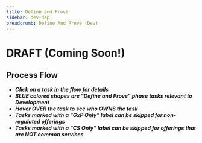 ```yaml
---
title: Define and Prove
sidebar: dev-dap
breadcrumb: Define And Prove (Dev)
---
```


# DRAFT (Coming Soon!)

Process Flow
------------
- _**Click on a task in the flow for details**_
- _**BLUE colored shapes are "Define and Prove" phase tasks relevant to Development**_
- _**Hover OVER the task to see who OWNS the task**_
- _**Tasks marked with a "GxP Only" label can be skipped for non-regulated offerings**_
- _**Tasks marked with a "CS Only" label can be skipped for offerings that are NOT common services**_

<!--
<img src="https://pages.github.ibm.com/watson-health-playbook/resources/images/vs/flows/vs-define-and-prove-dev.jpg" id="map-image" style="width: 720px; max-width: 100%; height: auto;" alt="" usemap="#image-flow-map" />

<map name="image-flow-map">
    <area shape="rect" coords="467, 1324, 580, 1408" href="{{ site.baseurl }}/om/define-and-prove/commitment-pitch-playback/" alt="OWNER: Offering Manager - Commitment Pitch Playback" title="OWNER: Offering Manager - Commitment Pitch Playback" />
    <area shape="rect" coords="465, 1213, 578, 1298" href="{{ site.baseurl }}/om/define-and-prove/playback-0/" alt="OWNER: Offering Manager - Playback 0" title="OWNER: Offering Manager - Playback 0" />
    <area shape="rect" coords="330, 1212, 441, 1299" href="{{ site.baseurl }}/om/define-and-prove/create-commitment-pitch/" alt="OWNER: Offering Manager -Create Commitment Pitch" title="OWNER: Offering Manager -Create Commitment Pitch" />
    <area shape="rect" coords="96, 1279, 208, 1363" href="{{ site.baseurl }}/dev/define-and-prove/cond-commit-rel-plan/" alt="OWNER: Release Manager - Conditional Commit Release Plan" title="OWNER: Release Manager - Conditional Commit Release Plan" />
    <area shape="rect" coords="96, 1150, 206, 1236" href="{{ site.baseurl }}/om/define-and-prove/create-release-ask/" alt="OWNER: Offering Manager - Create Release Ask" title="OWNER: Offering Manager - Create Release Ask" />
    <area shape="rect" coords="45, 974, 157, 1060" href="{{ site.baseurl }}/dev/define-and-prove/create-design-planning-review/" alt="OWNER: Project Manager - Create Design Planning Review" title="OWNER: Project Manager - Create Design Planning Review" />
    <area shape="rect" coords="43, 280, 153, 362" href="{{ site.baseurl }}/dev/define-and-prove/create-proj-dev-plan/" alt="OWNER: Project Manager - Create Project Development Plan" title="OWNER: Project Manager - Create Project Development Plan" />
    <area shape="rect" coords="330, 743, 442, 829" href="{{ site.baseurl }}/om/define-and-prove/finish-gxp-assessment/" alt="OWNER: Offering Manager - Finish GxP Assessment" title="OWNER: Offering Manager - Finish GxP Assessment" />
    <area shape="rect" coords="193, 975, 306, 1060" href="{{ site.baseurl }}/dev/define-and-prove/srb-request/" alt="OWNER: Release Manager - SRB Engagement Request" title="OWNER: Release Manager - SRB Engagement Request" />
    <area shape="rect" coords="471, 975, 580, 1059" href="{{ site.baseurl }}/om/define-and-prove/refine-epics/" alt="OWNER: Offering Manager - Refine Epics" title="OWNER: Offering Manager - Refine Epics" />
    <area shape="rect" coords="469, 863, 581, 948" href="{{ site.baseurl }}/om/define-and-prove/develop-epics-groom-backlog/" alt="OWNER: Offering Manager - Develop Epics and Groom Backlog" title="OWNER: Offering Manager - Develop Epics and Groom Backlog" />
    <area shape="rect" coords="330, 976, 441, 1180" href="{{ site.baseurl }}/dev/define-and-prove/ac-review/" alt="OWNER: Architect - AC Review" title="OWNER: Architect - AC Review" />
    <area shape="rect" coords="332, 862, 442, 949" href="{{ site.baseurl }}/om/define-and-prove/review-and-approve-hills/" alt="OWNER: Offering Manager - Review and Approve Hills" title="OWNER: Offering Manager - Review and Approve Hills" />
    <area shape="rect" coords="191, 864, 305, 950" href="{{ site.baseurl }}/om/define-and-prove/tool-gxp-assessment/" alt="OWNER: Offering Manager - Conduct Tool GxP Assessment" title="OWNER: Offering Manager - Conduct Tool GxP Assessment" />
    <area shape="rect" coords="44, 864, 153, 947" href="{{ site.baseurl }}/dev/define-and-prove/ensure-dev-tools-identified/" alt="OWNER: Tools V&V Team - Ensure Development Tools are Identified" title="OWNER: Tools V&V Team - Ensure Development Tools are Identified" />
    <area shape="rect" coords="44, 743, 155, 829" href="{{ site.baseurl }}/om/define-and-prove/ensure-govern-understood/" alt="OWNER: Offering Manager - Ensure Data Governances is Understood" title="OWNER: Offering Manager - Ensure Data Governances is Understood" />
    <area shape="rect" coords="470, 745, 581, 829" href="{{ site.baseurl }}/design/define-and-prove/usability-study-validate-proto/" alt="OWNER: Designer - Usability Study and Validate Prototype" title="OWNER: Designer - Usability Study and Validate Prototype" />
    <area shape="rect" coords="606, 742, 717, 831" href="{{ site.baseurl }}/compliance/define-and-prove/gdpr-assessment/" alt="OWNER: Offering Manager - GDPR Assessment" title="OWNER: Offering Manager - GDPR Assessment" />
    <area shape="rect" coords="605, 631, 716, 716" href="{{ site.baseurl }}/compliance/define-and-prove/psra-assessment/" alt="OWNER: Offering Manager - Privacy and Security Risk Assessment" title="OWNER: Offering Manager - Privacy and Security Risk Assessment" />
    <area shape="rect" coords="468, 632, 584, 716" href="{{ site.baseurl }}/compliance/define-and-prove/hipaa-assessment/" alt="OWNER: Offering Manager - HIPAA Assessment" title="OWNER: Offering Manager - HIPAA Assessment" />
    <area shape="rect" coords="329, 631, 443, 717" href="{{ site.baseurl }}/compliance/define-and-prove/data-governance-review/" alt="OWNER: Offering Manager - Data Governance Review" title="OWNER: Offering Manager - Data Governance Review" />
    <area shape="rect" coords="189, 633, 302, 717" href="{{ site.baseurl }}/compliance/define-and-prove/content-gov-review/" alt="OWNER: Offering Manager - Content Governance Review" title="OWNER: Offering Manager - Content Governance Review" />
    <area shape="rect" coords="43, 632, 155, 717" href="{{ site.baseurl }}/compliance/define-and-prove/dacb/" alt="OWNER: Offering Manager - Data Access Compliance Board" title="OWNER: Offering Manager - Data Access Compliance Board" />
    <area shape="rect" coords="42, 518, 156, 600" href="{{ site.baseurl }}/compliance/define-and-prove/gdpr-triage/" alt="OWNER: Offering Manager - GDPR Triage" title="OWNER: Offering Manager - GDPR Triage" />
    <area shape="rect" coords="43, 398, 153, 479" href="{{ site.baseurl }}/design/define-and-prove/design-wireframe-prototype/" alt="OWNER: Designer - Design Wireframe Prototype" title="OWNER: Designer - Design Wireframe Prototype" />
    <area shape="rect" coords="402, 461, 514, 546" href="{{ site.baseurl }}/dev/define-and-prove/begin-sol-arch/" alt="OWNER: Architect - Begin Solution Architecture" title="OWNER: Architect - Begin Solution Architecture" />
    <area shape="rect" coords="190, 397, 300, 483" href="{{ site.baseurl }}/om/define-and-prove/determine-dev-tool-list/" alt="OWNER: Offering Manager - Determine Development Tool List" title="OWNER: Offering Manager - Determine Development Tool List" />
    <area shape="rect" coords="403, 330, 515, 416" href="{{ site.baseurl }}/design/define-and-prove/doc-exp-arch/" alt="OWNER: Designer - Document Experience Architecture" title="OWNER: Designer - Document Experience Architecture" />
    <area shape="rect" coords="606, 279, 715, 364" href="{{ site.baseurl }}/dev/define-and-prove/doc-tech-foundation/" alt="OWNER: Dev Lead - Document Technical Foundation" title="OWNER: Dev Lead - Document Technical Foundation" />
    <area shape="rect" coords="402, 187, 515, 271" href="{{ site.baseurl }}/dev/define-and-prove/op-hello-world/" alt="OWNER: Operations - Operational Hello World" title="OWNER: Operations - Operational Hello World" />
    <area shape="rect" coords="187, 281, 299, 364" href="{{ site.baseurl }}/dev/define-and-prove/initial-hl-architecture/" alt="OWNER: Architect - Initial High Level Architecture" title="OWNER: Architect - Initial High Level Architecture" />
    <area shape="rect" coords="404, 58, 515, 143" href="{{ site.baseurl }}/om/define-and-prove/create-new-hills/" alt="OWNER: Offering Manager - Create New Hills" title="OWNER: Offering Manager - Create New Hills" />
    <area shape="rect" coords="187, 59, 297, 254" href="{{ site.baseurl }}/om/define-and-prove/start-cs-def-package/" alt="OWNER: Offering Manager - Start Common Services Definition Package" title="OWNER: Offering Manager - Start Common Services Definition Package" />
    <area shape="rect" coords="189, 745, 304, 829" href="{{ site.baseurl }}/compliance/define-and-prove/appropriate-gxp-training/" alt="OWNER: DQA - Appropriate GxP Level Training" title="OWNER: DQA - Appropriate GxP Level Training" />
</map>
-->

<svg xmlns="http://www.w3.org/2000/svg" xmlns:xlink="http://www.w3.org/1999/xlink" viewBox="0 0 720 1411">
    <defs>
      <style>
        svg {
          background-image: url(https://pages.github.ibm.com/watson-health-playbook/resources/images/vs/flows/vs-define-and-prove-dev.jpg);
          background-size: 100% 100%;
          background-repeat: no-repeat;
          max-width: 900px;
          width: 90%;
        }
        path {
          fill: transparent;
          cursor: pointer;
          transition: fill 0.2s;
        }
        svg a:focus,
        svg a:hover {
          outline: none;
        }
        svg a:focus path,
        svg a:hover path {
          fill: rgba(255,255,0, 0.15);
          cursor: pointer;
       }
      </style>
    </defs>
    <g>
      <a xlink:href="{{ site.baseurl }}/dev/define-and-prove/create-proj-dev-plan/" target="_self">
        <title>OWNER: Project Manager - Create Project Development Plan</title>
        <path d="m42.261 280.09c113.2-0.21562 112.98-0.43124 112.98-0.43124l0.64685 84.306-112.98 0.21562z"/>
      </a>
    </g>
    <g>
      <a xlink:href="{{ site.baseurl }}/dev/define-and-prove/initial-hl-architecture/" target="_self">
        <title>OWNER: Architect - Initial High Level Architecture</title>
        <path d="m185.86 281.38 111.26-0.21562 1.0781 83.228-112.55 0.21561z"/>
      </a>
    </g>
    <g>
      <a xlink:href="{{ site.baseurl }}/om/define-and-prove/start-cs-def-package/" target="_self">
        <title>OWNER: Offering Manager - Start Common Services Definition Package</title>
        <path d="m175.94 273.4 141.01-0.43123-1.2937-238.04-140.15-0.43124z"/>
      </a>
    </g>
    <g>
      <a xlink:href="{{ site.baseurl }}/om/define-and-prove/create-new-hills/" target="_self">
        <title>OWNER: Offering Manager - Create New Hills</title>
        <path d="m402.34 58.648 111.26-1.2937 0.43124 84.091-110.4 0.86247z"/>
      </a>
    </g>
    <g>
      <a xlink:href="{{ site.baseurl }}/dev/define-and-prove/op-hello-world/" target="_self">
        <title>OWNER: Operations - Operational Hello World</title>
        <path d="m514.03 187.59v84.091l-112.12 0.43124v-84.953z"/>
      </a>
    </g>
    <g>
      <a xlink:href="{{ site.baseurl }}/dev/define-and-prove/doc-tech-foundation/" target="_self">
        <title>OWNER: Dev Lead - Document Technical Foundation</title>
        <path d="m605.45 279.01h111.69l0.43123 84.091-111.69 0.43124z"/>
      </a>
    </g>
    <g>
      <a xlink:href="{{ site.baseurl }}/design/define-and-prove/doc-exp-arch/" target="_self">
        <title>OWNER: Designer - Document Experience Architecture</title>
        <path d="m404.5 376.04h111.69l-0.86247-84.091-112.12 0.86247z"/>
      </a>
    </g>
    <g>
      <a xlink:href="{{ site.baseurl }}/dev/define-and-prove/apply-for-sandbox/" target="_self">
        <title>OWNER: Dev Lead - Apply for slot in CDT Sandbox Environment</title>
        <path d="m514.46 395.01 0.86247 84.306-112.55-0.43124 0.43123-84.091z"/>
      </a>
    </g>
    <g>
      <a xlink:href="{{ site.baseurl }}/dev/define-and-prove/begin-sol-arch/" target="_self">
        <title>OWNER: Architect - Begin Solution Architecture</title>
        <path d="m402.09 496.49 113.41-0.43124-0.86246 84.091-110.83 0.43124z"/>
      </a>
    </g>
    <g>
      <a xlink:href="{{ site.baseurl }}/om/define-and-prove/determine-dev-tool-list/" target="_self">
        <title>OWNER: Offering Manager - Determine Development Tool List</title>
        <path d="m189.74 482.98 112.12-0.43123-0.43123-84.091-112.98 0.43123z"/>
      </a>
    </g>
    <g>
      <a xlink:href="{{ site.baseurl }}/design/define-and-prove/design-wireframe-prototype/" target="_self">
        <title>OWNER: Designer - Design Wireframe Prototype</title>
        <path d="m43.123 482.12h112.12l0.86247-83.66-113.85 1.2937z"/>
      </a>
    </g>
    <g>
      <a xlink:href="{{ site.baseurl }}/compliance/define-and-prove/gdpr-triage/" target="_self">
        <title>OWNER: Offering Manager - GDPR Triage</title>
        <path d="m43.555 517.48 110.83 0.43124 0.86247 83.66-112.55-0.43123z"/>
      </a>
    </g>
    <g>
      <a xlink:href="{{ site.baseurl }}/compliance/define-and-prove/dacb/" target="_self">
        <title>OWNER: Offering Manager - Data Access Compliance Board</title>
        <path d="m155.24 632.62-0.86247 84.522-111.69-0.86247 1.2937-82.797z"/>
      </a>
    </g>
    <g>
      <a xlink:href="{{ site.baseurl }}/compliance/define-and-prove/content-gov-review/" target="_self">
        <title>OWNER: Offering Manager - Content Governance Review</title>
        <path d="m190.17 717.14 111.69 0.43123 1.2937-85.384-114.28 0.43123z"/>
      </a>
    </g>
    <g>
      <a xlink:href="{{ site.baseurl }}/compliance/define-and-prove/data-governance-review/" target="_self">
        <title>OWNER: Offering Manager - Data Governance Review</title>
        <path d="m329.03 632.62 112.12 0.86247v83.228h-112.12z"/>
      </a>
    </g>
    <g>
      <a xlink:href="{{ site.baseurl }}/compliance/define-and-prove/hipaa-assessment/" target="_self">
        <title>OWNER: Offering Manager - HIPAA Assessment</title>
        <path d="m581.74 632.62 0.43123 85.384-112.12-0.43124-1.2937-84.522z"/>
      </a>
    </g>
    <g>
      <a xlink:href="{{ site.baseurl }}/compliance/define-and-prove/psra-assessment/" target="_self">
        <title>OWNER: Offering Manager - Privacy and Security Risk Assessment</title>
        <path d="m605.45 632.62 112.55-0.43123 0.43123 85.816-113.41-0.86247z"/>
      </a>
    </g>
    <g>
      <a xlink:href="{{ site.baseurl }}/compliance/define-and-prove/gdpr-assessment/" target="_self">
        <title>OWNER: Offering Manager - GDPR Assessment</title>
        <path d="m606.32 745.6 112.12 0.43123-0.86247 83.228h-112.12z"/>
      </a>
    </g>
    <g>
      <a xlink:href="{{ site.baseurl }}/design/define-and-prove/usability-study-validate-proto/" target="_self">
        <title>OWNER: Designer - Usability Study and Validate Prototype</title>
        <path d="m468.75 744.31 112.55 0.86247 0.43124 83.66h-112.55z"/>
      </a>
    </g>
    <g>
      <a xlink:href="{{ site.baseurl }}/om/define-and-prove/finish-gxp-assessment/" target="_self">
        <title>OWNER: Offering Manager - Finish GxP Assessment</title>
        <path d="m441.8 744.96 0.64685 84.306-112.12-0.64685 0.43123-83.66z"/>
      </a>
    </g>
    <g>
      <a xlink:href="{{ site.baseurl }}/compliance/define-and-prove/appropriate-gxp-training/" target="_self">
        <title>OWNER: DQA - Appropriate GxP Level Training</title>
        <path d="m190.61 745.6 92.284-0.21562 1.2937 7.5466 5.606 7.5466 8.8403 5.3904 4.528 0.43123-0.43124 62.313h-111.69z"/>
      </a>
    </g>
    <g>
      <a xlink:href="{{ site.baseurl }}/om/define-and-prove/ensure-govern-understood/" target="_self">
        <title>OWNER: Offering Manager - Ensure Data Governances is Understood</title>
        <path d="m42.477 744.53 112.34 0.43124 0.64686 84.306-111.47 0.21562z"/>
      </a>
    </g>
    <g>
      <a xlink:href="{{ site.baseurl }}/dev/define-and-prove/ensure-dev-tools-identified/" target="_self">
        <title>OWNER: Tools V&V Team - Ensure Development Tools are Identified</title>
        <path d="m154.6 864.63 0.43123 83.66-111.04 0.21561-1.0781-83.66z"/>
      </a>
    </g>
    <g>
      <a xlink:href="{{ site.baseurl }}/om/define-and-prove/tool-gxp-assessment/" target="_self">
        <title>OWNER: Offering Manager - Conduct Tool GxP Assessment</title>
        <path d="m193.84 864.84 89.481 0.64685 3.2343 10.996 9.7028 7.5466 9.4872 2.3718 0.43123 61.235-113.41 0.43124z"/>
      </a>
    </g>
    <g>
      <a xlink:href="{{ site.baseurl }}/om/define-and-prove/review-and-approve-hills/" target="_self">
        <title>OWNER: Offering Manager - Review and Approve Hills</title>
        <path d="m442.02 863.55v84.091l-113.2 0.21562 0.64686-84.306z"/>
      </a>
    </g>
    <g>
      <a xlink:href="{{ site.baseurl }}/om/define-and-prove/develop-epics-groom-backlog/" target="_self">
        <title>OWNER: Offering Manager - Develop Epics and Groom Backlog</title>
        <path d="m468.97 863.33 112.55 0.21561 0.43123 84.091-112.55-0.21561z"/>
      </a>
    </g>
    <g>
      <a xlink:href="{{ site.baseurl }}/om/define-and-prove/refine-epics/" target="_self">
        <title>OWNER: Offering Manager - Refine Epics</title>
        <path d="m470.05 974.59 111.47 0.43124-0.43124 84.306h-112.34z"/>
      </a>
    </g>
    <g>
      <a xlink:href="{{ site.baseurl }}/dev/define-and-prove/ac-review/" target="_self">
        <title>OWNER: Architect - AC Review</title>
        <path d="m322.77 1186.1 140.11-1.2197-0.91478-224.12-139.35-0.15246z"/>
      </a>
    </g>
    <g>
      <a xlink:href="{{ site.baseurl }}/dev/define-and-prove/srb-request/" target="_self">
        <title>OWNER: Release Manager - SRB Engagement Request</title>
        <path d="m193.62 975.67h112.12l-0.21562 83.66-110.61 0.4312z"/>
      </a>
    </g>
    <g>
      <a xlink:href="{{ site.baseurl }}/dev/define-and-prove/create-design-planning-review/" target="_self">
        <title>OWNER: Project Manager - Create Design Planning Review</title>
        <path d="m42.261 975.67 92.931 0.64685 2.5874 12.29 7.331 9.2716 10.35 2.3718 0.86247 59.295-113.85 0.6469z"/>
      </a>
    </g>
    <g>
      <a xlink:href="{{ site.baseurl }}/om/define-and-prove/create-release-ask/" target="_self">
        <title>OWNER: Offering Manager - Create Release Ask</title>
        <path d="m95.087 1150.5 111.91 0.2156 1.0781 83.228-113.41 0.6469z"/>
      </a>
    </g>
    <g>
      <a xlink:href="{{ site.baseurl }}/dev/define-and-prove/cond-commit-rel-plan/" target="_self">
        <title>OWNER: Release Manager - Conditional Commit Release Plan</title>
        <path d="m95.95 1279.7 112.12-0.2156-0.21562 84.522-111.47-0.4312z"/>
      </a>
    </g>
    <g>
      <a xlink:href="{{ site.baseurl }}/om/define-and-prove/create-commitment-pitch/" target="_self">
        <title>OWNER: Offering Manager -Create Commitment Pitch</title>
        <path d="m330.76 1214.8 109.96 0.6469 1.5093 84.091-112.55 0.4313z"/>
      </a>
    </g>
    <g>
      <a xlink:href="{{ site.baseurl }}/om/define-and-prove/playback-0/" target="_self">
        <title>OWNER: Offering Manager - Playback 0</title>
        <path d="m465.3 1213.7 112.77 0.2156v84.091l-111.91 0.8625z"/>
      </a>
    </g>
    <g>
      <a xlink:href="{{ site.baseurl }}/om/define-and-prove/commitment-pitch-playback/" target="_self">
        <title>OWNER: Offering Manager - Commitment Pitch Playback</title>
        <path d="m465.3 1324.8 112.55 0.8624v83.444l-112.34-0.4312z"/>
      </a>
    </g>
  </svg>
